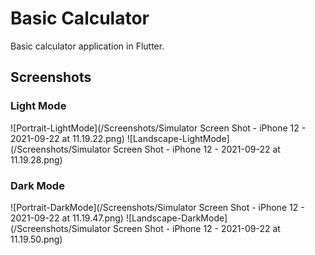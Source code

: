 # Basic Calculator

Basic calculator application in Flutter.

## Screenshots

### Light Mode

![Portrait-LightMode](/Screenshots/Simulator Screen Shot - iPhone 12 - 2021-09-22 at 11.19.22.png)
![Landscape-LightMode](/Screenshots/Simulator Screen Shot - iPhone 12 - 2021-09-22 at 11.19.28.png)

### Dark Mode

![Portrait-DarkMode](/Screenshots/Simulator Screen Shot - iPhone 12 - 2021-09-22 at 11.19.47.png)
![Landscape-DarkMode](/Screenshots/Simulator Screen Shot - iPhone 12 - 2021-09-22 at 11.19.50.png)
